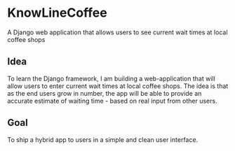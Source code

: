 # KnowLineCoffee 
A Django web application that allows users to see current wait times at local coffee shops

## Idea
To learn the Django framework, I am building a web-application that will allow users to enter current wait times at local coffee shops. The idea is that as the end users grow in number, the app will be able to provide an accurate estimate of waiting time - based on real input from other users. 

## Goal
To ship a hybrid app to users in a simple and clean user interface.
